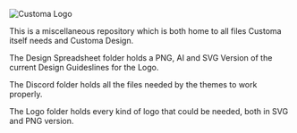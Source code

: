 ![Customa Logo](https://customa.gitlab.io/Customa-Misc/Logo/ProjectsLogos/Inline/PNG/Customa-Discord.png)

This is a miscellaneous repository which is both home to all files Customa itself needs and Customa Design. 

The Design Spreadsheet folder holds a PNG, AI and SVG Version of the current Design Guideslines for the Logo.

The Discord folder holds all the files needed by the themes to work properly.

The Logo folder holds every kind of logo that could be needed, both in SVG and PNG version.
